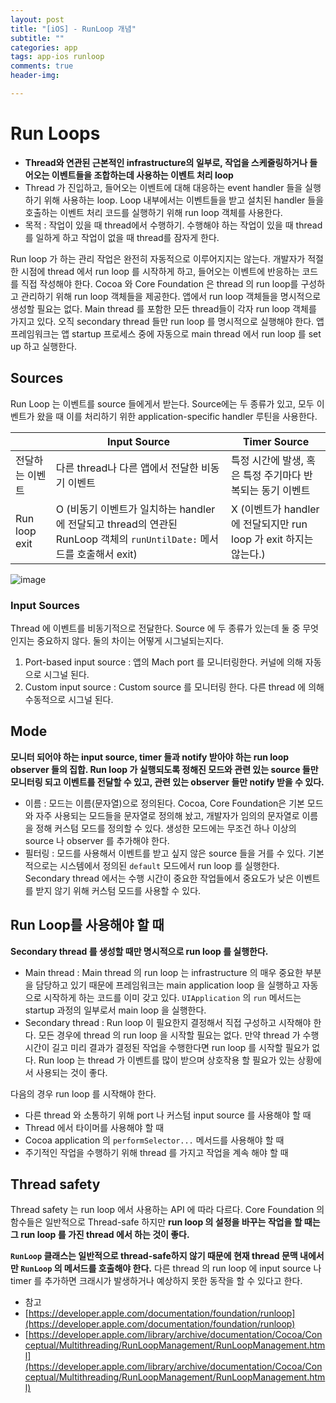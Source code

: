 ```yaml
---  
layout: post  
title: "[iOS] - RunLoop 개념"  
subtitle: ""  
categories: app
tags: app-ios runloop
comments: true  
header-img: 

---  
```


# Run Loops

* **Thread와 연관된 근본적인 infrastructure의 일부로, 작업을 스케줄링하거나 들어오는 이벤트들을 조합하는데 사용하는 이벤트 처리 loop**
* Thread 가 진입하고, 들어오는 이벤트에 대해 대응하는 event handler 들을 실행하기 위해 사용하는 loop. Loop 내부에서는 이벤트들을 받고 설치된 handler 들을 호출하는 이벤트 처리 코드를 실행하기 위해 run loop 객체를 사용한다.
* 목적 : 작업이 있을 때 thread에서 수행하기. 수행해야 하는 작업이 있을 때 thread를 일하게 하고 작업이 없을 때 thread를 잠자게 한다.

Run loop 가 하는 관리 작업은 완전히 자동적으로 이루어지지는 않는다. 개발자가 적절한 시점에 thread 에서 run loop 를 시작하게 하고, 들어오는 이벤트에 반응하는 코드를 직접 작성해야 한다. Cocoa 와 Core Foundation 은 thread 의 run loop를 구성하고 관리하기 위해 run loop 객체들을 제공한다. 앱에서 run loop 객체들을 명시적으로 생성할 필요는 없다. Main thread 를 포함한 모든 thread들이 각자 run loop 객체를 가지고 있다. 오직 secondary thread 들만 run loop 를 명시적으로 실행해야 한다. 앱 프레임워크는 앱 startup 프로세스 중에 자동으로 main thread 에서 run loop 를 set up 하고 실행한다.

## Sources

Run Loop 는 이벤트를 source 들에게서 받는다. Source에는 두 종류가 있고, 모두 이벤트가 왔을 때 이를 처리하기 위한 application-specific handler 루틴을 사용한다.

|  | Input Source | Timer Source |
| --- | --- | --- |
| 전달하는 이벤트 | 다른 thread나 다른 앱에서 전달한 비동기 이벤트 | 특정 시간에 발생, 혹은 특정 주기마다 반복되는 동기 이벤트 |
| Run loop exit | O (비동기 이벤트가 일치하는 handler에 전달되고 thread의 연관된 RunLoop 객체의 `runUntilDate:` 메서드를 호출해서 exit) | X (이벤트가 handler에 전달되지만 run loop 가 exit 하지는 않는다.) |

![image](https://user-images.githubusercontent.com/41438361/210469065-2bb44805-f657-4a73-87d8-1d6c01465fe9.png)

### Input Sources

Thread 에 이벤트를 비동기적으로 전달한다. Source 에 두 종류가 있는데 둘 중 무엇인지는 중요하지 않다. 둘의 차이는 어떻게 시그널되는지다.

1. Port-based input source : 앱의 Mach port 를 모니터링한다. 커널에 의해 자동으로 시그널 된다.
2. Custom input source : Custom source 를 모니터링 한다. 다른 thread 에 의해 수동적으로 시그널 된다.

## Mode

**모니터 되어야 하는 input source, timer 들과 notify 받아야 하는 run loop observer 들의 집합. Run loop 가 실행되도록 정해진 모드와 관련 있는 source 들만 모니터링 되고 이벤트를 전달할 수 있고, 관련 있는 observer 들만 notify 받을 수 있다.**

* 이름 : 모드는 이름(문자열)으로 정의된다. Cocoa, Core Foundation은 기본 모드와 자주 사용되는 모드들을 문자열로 정의해 놨고, 개발자가 임의의 문자열로 이름을 정해 커스텀 모드를 정의할 수 있다. 생성한 모드에는 무조건 하나 이상의 source 나 observer 를 추가해야 한다.
* 필터링 : 모드를 사용해서 이벤트를 받고 싶지 않은 source 들을 거를 수 있다. 기본적으로는 시스템에서 정의된 `default` 모드에서 run loop 를 실행한다. Secondary thread 에서는 수행 시간이 중요한 작업들에서 중요도가 낮은 이벤트를 받지 않기 위해 커스텀 모드를 사용할 수 있다.

## Run Loop를 사용해야 할 때

**Secondary thread 를 생성할 때만 명시적으로 run loop 를 실행한다.**

* Main thread : Main thread 의 run loop 는 infrastructure 의 매우 중요한 부분을 담당하고 있기 때문에 프레임워크는 main application loop 을 실행하고 자동으로 시작하게 하는 코드를 이미 갖고 있다. `UIApplication` 의 `run` 메서드는 startup 과정의 일부로서 main loop 을 실행한다.
* Secondary thread : Run loop 이 필요한지 결정해서 직접 구성하고 시작해야 한다. 모든 경우에 thread 의 run loop 을 시작할 필요는 없다. 만약 thread 가 수행 시간이 길고 미리 결과가 결정된 작업을 수행한다면 run loop 를 시작할 필요가 없다. Run loop 는 thread 가 이벤트를 많이 받으며 상호작용 할 필요가 있는 상황에서 사용되는 것이 좋다.

다음의 경우 run loop 를 시작해야 한다.

* 다른 thread 와 소통하기 위해 port 나 커스텀 input source 를 사용해야 할 때
* Thread 에서 타이머를 사용해야 할 때
* Cocoa application 의 `performSelector...` 메서드를 사용해야 할 때
* 주기적인 작업을 수행하기 위해 thread 를 가지고 작업을 계속 해야 할 때

## Thread safety

Thread safety 는 run loop 에서 사용하는 API 에 따라 다르다. Core Foundation 의 함수들은 일반적으로 Thread-safe 하지만 **run loop 의 설정을 바꾸는 작업을 할 때는 그 run loop 를 가진 thread 에서 하는 것이 좋다.**

**`RunLoop` 클래스는 일반적으로 thread-safe하지 않기 때문에 현재 thread 문맥 내에서만 `RunLoop` 의 메서드를 호출해야 한다.** 다른 thread 의 run loop 에 input source 나 timer 를 추가하면 크래시가 발생하거나 예상하지 못한 동작을 할 수 있다고 한다.

* 참고
* [https://developer.apple.com/documentation/foundation/runloop](https://developer.apple.com/documentation/foundation/runloop)
* [https://developer.apple.com/library/archive/documentation/Cocoa/Conceptual/Multithreading/RunLoopManagement/RunLoopManagement.html](https://developer.apple.com/library/archive/documentation/Cocoa/Conceptual/Multithreading/RunLoopManagement/RunLoopManagement.html)
